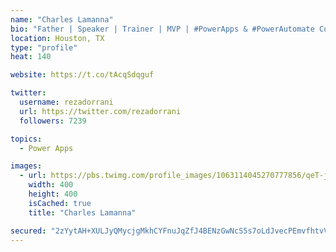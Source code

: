 ```yaml
---
name: "Charles Lamanna"
bio: "Father | Speaker | Trainer | MVP | #PowerApps & #PowerAutomate Community Super User | YouTuber Right-pointing triangle http://youtube.com/c/rezadorrani | Learn - Share - Clockwise rightwards and leftwards open circle arrows"
location: Houston, TX
type: "profile"
heat: 140

website: https://t.co/tAcqSdqguf

twitter:
  username: rezadorrani
  url: https://twitter.com/rezadorrani
  followers: 7239

topics:
  - Power Apps

images:
  - url: https://pbs.twimg.com/profile_images/1063114045270777856/qeT-jpWr_400x400.jpg
    width: 400
    height: 400
    isCached: true
    title: "Charles Lamanna"

secured: "2zYytAH+XULJyQMycjgMkhCYFnuJqZfJ4BENzGwNcS5s7oLdJvecPEmvfhtvV1MUxvsIUzFQ3mQxfRdZSnQFrIsangsl+pR8FLBpryHCKAKp/KX0CSggTsev+dPhDWoimhNmNc+u59X9o5BbqXC/3QKG8SmV6XBtZmB7nNCwPnZP1mo50PYGAmSTCJEaaHR1j2GNjk4HhdJP6KpQ8tTJ7LB/wnMgKtYiIHJIIm/sZoAGGE6JTsxh12DtEcphK658fjc+2WUTlo/hO1qNx2D9zu0QA4uu/IpqJ28XPU0pS59/KfDOCwyKPWdpsMwpAJ04sAbjtwopLeSShN6KH9xdxUwl2qfFD4KVUjSM4H+nZm7LAMD9Bj+Myf7NJXBB+hex2D5vkeJ3jx6KcHqVaxvhCculaaSpan3Lw+eUG6gxqg0=;++Rb54tK4h3lO0RPLp79xw=="
---
```


